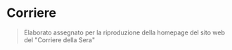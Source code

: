 # Corriere

> Elaborato assegnato per la riproduzione della homepage del sito web del "Corriere della Sera"
